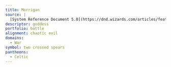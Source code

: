 ```yaml
---
title: Morrigan
source: |
  [System Reference Document 5.0](https://dnd.wizards.com/articles/features/systems-reference-document-srd)
descriptor: goddess
portfolio: battle
alignment: chaotic evil
domains:
  - War
symbol: two crossed spears
pantheons:
  - Celtic
---
```

